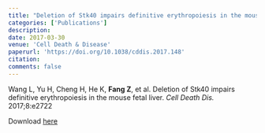 ```yaml
---
title: "Deletion of Stk40 impairs definitive erythropoiesis in the mouse fetal liver"
categories: ['Publications']
description: 
date: 2017-03-30
venue: 'Cell Death & Disease'
paperurl: 'https://doi.org/10.1038/cddis.2017.148'
citation: 
comments: false
---
```


Wang L, Yu H, Cheng H, He K, **Fang Z**, et al. Deletion of Stk40 impairs definitive erythropoiesis in the mouse fetal liver. *Cell Death Dis.* 2017;8:e2722

Download [here](https://doi.org/10.1038/cddis.2017.148)